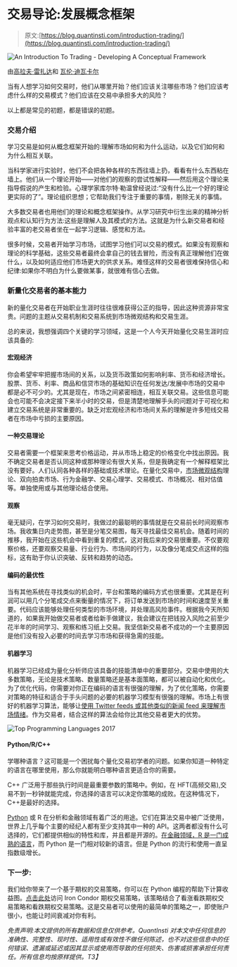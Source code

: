 # 交易导论:发展概念框架

> 原文:[https://blog.quantinsti.com/introduction-trading/](https://blog.quantinsti.com/introduction-trading/)

![An Introduction To Trading - Developing A Conceptual Framework](../Images/226efb4c9517c1ad0c530b0d5ae2207d.png)

由[高拉夫·雷扎达](http://in.linkedin.com/in/graizada "Gaurav")和 [](http://in.linkedin.com/in/graizada "Gaurav") [瓦伦·迪瓦卡尔](https://www.linkedin.com/in/varun-divakar-b862a667/)

当有人想学习如何交易时，他们从哪里开始？他们应该关注哪些市场？他们应该考虑什么样的交易模式？他们应该在交易中承担多大的风险？

以上都是常见的初题，都是错误的初题。

### **交易介绍**

学习交易是如何从概念框架开始的:理解市场如何和为什么运动，以及它们如何和为什么相互关联。

当科学家进行实验时，他们不会把各种各样的东西往墙上扔，看看有什么东西粘在墙上。他们从一个理论开始——对他们的观察的尝试性解释——然后用这个理论来指导假说的产生和检验。心理学家库尔特·勒温曾经说过:“没有什么比一个好的理论更实际的了”。理论组织思想；它帮助我们专注于重要的事情，剔除无关的事情。

大多数交易者也用他们的理论和概念框架操作。从学习研究中衍生出来的精神分析观点和认知行为方法:这些是理解人及其模式的方法。这就是为什么新交易者和经验丰富的老交易者坐在一起学习逻辑、感觉和方法。

很多时候，交易者开始学习市场，试图学习他们可以交易的模式。如果没有观察和理论的科学基础，这些交易者最终会拿自己的钱去冒险，而没有真正理解他们在做什么，以及如何适应他们市场更大的供求关系。难怪这样的交易者很难保持信心和纪律:如果你不明白为什么要做某事，就很难有信心去做。

### **新量化交易者的基本能力**

新的量化交易者在开始职业生涯时往往很难获得公正的指导，因此这种资源非常宝贵。问题的主题从交易机制和交易系统到市场微观结构和交易生涯。

总的来说，我想强调四个关键的学习领域，这是一个人今天开始量化交易生涯时应该具备的:

#### **宏观经济**

你会希望牢牢把握市场间的关系，以及货币政策如何影响利率、货币和经济增长。股票、货币、利率、商品和信贷市场的基础知识在任何发达/发展中市场的交易中都是必不可少的。尤其是现在，市场之间紧密相连，相互关联交易。这些信息可能会也可能不会决定接下来半小时的交易，但是清楚地理解手头的问题对于可视化和建立交易系统是非常重要的。缺乏对宏观经济和市场间关系的理解是许多短线交易者在市场中亏损的主要原因。

#### **一种交易理论**

交易者需要一个框架来思考价格运动，并从市场上稳定的价格变化中找出原因。我不确定交易者是否认同这种或那种理论有很大关系，但是我确定有一个解释框架比没有要好。人们认同各种各样的基础或技术理论。在量化交易中，[市场微观结构](https://blog.quantinsti.com/market-microstructure/)理论、双向拍卖市场、行为金融学、交易心理学、交易模式、市场概况、相对估值等。单独使用或与其他理论结合使用。

#### **观察**

毫无疑问，在学习如何交易时，我做过的最聪明的事情就是在交易前长时间观察市场。我收集日内走势图，甚至是分笔交易图，每天寻找最佳交易机会。随着时间的推移，我开始在这些机会中看到重复的模式，这对我后来的交易很重要。不仅要观察价格，还要观察交易量、行业行为、市场间的行为，以及像分笔成交点这样的指标，这有助于你认识突破、反转和趋势的动态。

#### **编码的最优性**

当有其他系统在寻找类似的机会时，平台和策略的编码方式也很重要。尤其是在利润可以用几个分笔成交点来衡量的情况下，将订单发送到市场的时间和速度至关重要。代码应该能够处理任何类型的市场环境，并处理高风险事件。根据我今天所知道的，如果我开始做交易者或者给新手做建议，我会建议在把钱投入风险之前至少花半年的时间学习、观察和练习纸上交易。我坚信新交易者不成功的一个主要原因是他们没有投入必要的时间去学习市场和获得急需的技能。

#### **机器学习**

机器学习已经成为量化分析师应该具备的技能清单中的重要部分。交易中使用的大多数策略，无论是技术策略、数量策略还是基本面策略，都可以被自动化和优化。为了优化代码，你需要对你正在编码的语言有很强的理解，为了优化策略，你需要对策略的特征和适合于手头问题的必要的机器学习模型有很强的理解。市场上有很好的机器学习算法，能够让[使用 Twitter feeds 或其他类似的新闻 feed 来理解市场情绪](https://blog.quantinsti.com/applicability-sentiment-analysis-trading-works/)。作为交易者，结合这样的算法会给你比其他交易者更大的优势。

![Top Programming Languages 2017](../Images/472463bb0201434d37d3ed641c9eda17.png)

#### **Python/R/C++**

学哪种语言？这可能是一个困扰每个量化交易初学者的问题。如果你知道一种特定的语言在哪里使用，那么你就能明白哪种语言更适合你的需要。

C++ 广泛用于那些执行时间是最重要参数的策略中。例如，在 HFT(高频交易),交易不到一秒钟就能完成，你选择的语言可以决定你策略的成败。在这种情况下，C++是最好的选择。

[Python](https://blog.quantinsti.com/python-trading/) 或 R 在分析和金融领域有着广泛的用途。它们在算法交易中被广泛使用，世界上几乎每个主要的经纪人都有至少支持其中一种的 API。这两者都没有什么可选择的，它们都提供相似的特性和库，并且都是开源的。[在金融领域，R 是一门成熟的语言](https://blog.quantinsti.com/shorting-high-algo-trading-strategy-r/)，而 Python 是一门相对较新的语言。但是 Python 的流行和使用一直呈指数级增长。

### **下一步:**

我们给你带来了一个基于期权的交易策略，你可以在 Python 编程的帮助下计算收益图。[点击此处](https://blog.quantinsti.com/iron-condor-options-trading-strategy/)访问 Iron Condor 期权交易策略，该策略结合了看涨看跌期权交易策略和看跌期权交易策略。这是交易者可以使用的最简单的策略之一，即使账户很小，也能让时间衰减对你有利。

*免责声明:本文提供的所有数据和信息仅供参考。QuantInsti 对本文中任何信息的准确性、完整性、现时性、适用性或有效性不做任何陈述，也不对这些信息中的任何错误、遗漏或延迟或因其显示或使用而导致的任何损失、伤害或损害承担任何责任。所有信息均按原样提供。T3】*